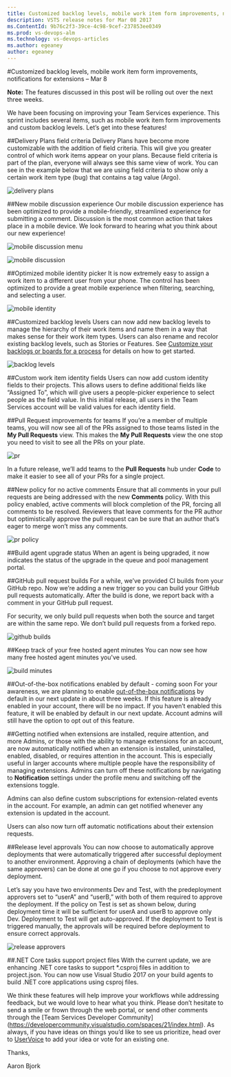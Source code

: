 ```yaml
---
title: Customized backlog levels, mobile work item form improvements, notifications for extensions – Mar 8
description: VSTS release notes for Mar 08 2017
ms.ContentId: 9b76c2f3-39ce-4c98-9cef-237853ee0349
ms.prod: vs-devops-alm
ms.technology: vs-devops-articles
ms.author: egeaney
author: egeaney
---
```


#Customized backlog levels, mobile work item form improvements, notifications for extensions – Mar 8

**Note:** The features discussed in this post will be rolling out over the next three weeks.

We have been focusing on improving your Team Services experience. This sprint includes several items, such as mobile work item form improvements and custom backlog levels. Let’s get into these features!

##Delivery Plans field criteria
Delivery Plans have become more customizable with the addition of field criteria. This will give you greater control of which work items appear on your plans. Because field criteria is part of the plan, everyone will always see this same view of work. You can see in the example below that we are using field criteria to show only a certain work item type (bug) that contains a tag value (Argo).

![delivery plans](_img/03_08_04.png)

##New mobile discussion experience
Our mobile discussion experience has been optimized to provide a mobile-friendly, streamlined experience for submitting a comment. Discussion is the most common action that takes place in a mobile device. We look forward to hearing what you think about our new experience!

![mobile discussion menu](_img/03_08_01.png)

![mobile discussion](_img/03_08_02.png)

##Optimized mobile identity picker
It is now extremely easy to assign a work item to a different user from your phone. The control has been optimized to provide a great mobile experience when filtering, searching, and selecting a user.

![mobile identity](_img/03_08_03.png)

##Customized backlog levels
Users can now add new backlog levels to manage the hierarchy of their work items and name them in a way that makes sense for their work item types. Users can also rename and recolor existing backlog levels, such as Stories or Features. See [Customize your backlogs or boards for a process](https://www.visualstudio.com/en-us/docs/work/process/customize-process-backlogs-boards) for details on how to get started.

![backlog levels](_img/03_08_05.png)

##Custom work item identity fields
Users can now add custom identity fields to their projects. This allows users to define additional fields like “Assigned To”, which will give users a people-picker experience to select people as the field value. In this initial release, all users in the Team Services account will be valid values for each identity field.

##Pull Request improvements for teams
If you’re a member of multiple teams, you will now see all of the PRs assigned to those teams listed in the __My Pull Requests__ view. This makes the __My Pull Requests__ view the one stop you need to visit to see all the PRs on your plate.

![pr](_img/03_08_07.png)

In a future release, we’ll add teams to the __Pull Requests__ hub under __Code__ to make it easier to see all of your PRs for a single project.

##New policy for no active comments
Ensure that all comments in your pull requests are being addressed with the new __Comments__ policy. With this policy enabled, active comments will block completion of the PR, forcing all comments to be resolved. Reviewers that leave comments for the PR author but optimistically approve the pull request can be sure that an author that’s eager to merge won’t miss any comments.

![pr policy](_img/03_08_06.png)

##Build agent upgrade status
When an agent is being upgraded, it now indicates the status of the upgrade in the queue and pool management portal.

##GitHub pull request builds
For a while, we’ve provided CI builds from your GitHub repo. Now we’re adding a new trigger so you can build your GitHub pull requests automatically. After the build is done, we report back with a comment in your GitHub pull request.

For security, we only build pull requests when both the source and target are within the same repo. We don’t build pull requests from a forked repo.

![github builds](_img/02_15_04.png)

##Keep track of your free hosted agent minutes
You can now see how many free hosted agent minutes you've used.

![build minutes](_img/03_08_09.png)

##Out-of-the-box notifications enabled by default - coming soon
For your awareness, we are planning to enable [out-of-the-box notifications](https://www.visualstudio.com/en-us/articles/news/2017/jan-05-team-services#out-of-the-box-notifications-preview) by default in our next update in about three weeks. If this feature is already enabled in your account, there will be no impact. If you haven’t enabled this feature, it will be enabled by default in our next update. Account admins will still have the option to opt out of this feature.

##Getting notified when extensions are installed, require attention, and more
Admins, or those with the ability to manage extensions for an account, are now automatically notified when an extension is installed, uninstalled, enabled, disabled, or requires attention in the account. This is especially useful in larger accounts where multiple people have the responsibility of managing extensions. Admins can turn off these notifications by navigating to __Notification__ settings under the profile menu and switching off the extensions toggle.

Admins can also define custom subscriptions for extension-related events in the account. For example, an admin can get notified whenever any extension is updated in the account.

Users can also now turn off automatic notifications about their extension requests.

##Release level approvals
You can now choose to automatically approve deployments that were automatically triggered after successful deployment to another environment. Approving a chain of deployments (which have the same approvers) can be done at one go if you choose to not approve every deployment. 

Let’s say you have two environments Dev and Test, with the predeployment approvers set to “userA” and “userB,” with both of them required to approve the deployment. If the policy on Test is set as shown below, during deployment time it will be sufficient for userA and userB to approve only Dev. Deployment to Test will get auto-approved. If the deployment to Test is triggered manually, the approvals will be required before deployment to ensure correct approvals.

![release approvers](_img/03_08_08.png)

##.NET Core tasks support project files
With the current update, we are enhancing .NET core tasks to support *.csproj files in addition to project.json. You can now use Visual Studio 2017 on your build agents to build .NET core applications using csproj files.

We think these features will help improve your workflows while addressing feedback, but we would love to hear what you think. Please don’t hesitate to send a smile or frown through the web portal, or send other comments through the [Team Services Developer Community] (https://developercommunity.visualstudio.com/spaces/21/index.html). As always, if you have ideas on things you’d like to see us prioritize, head over to [UserVoice](https://visualstudio.uservoice.com/forums/330519-vso) to add your idea or vote for an existing one.

Thanks,

Aaron Bjork
